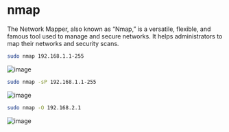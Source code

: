 # nmap
The Network Mapper, also known as “Nmap,” is a versatile, flexible, and famous tool used to manage and secure networks. It helps administrators to map their networks and security scans.

```bash
sudo nmap 192.168.1.1-255
```
![image](https://user-images.githubusercontent.com/95766110/222903976-ef2785fb-44d5-4fc6-8a10-13596f64064f.png)

```bash
sudo nmap -sP 192.168.1.1-255
```
![image](https://user-images.githubusercontent.com/95766110/222903838-dffd40de-5e48-4014-9f2b-35b3109e12b4.png)

```bash
sudo nmap -O 192.168.2.1
```
![image](https://user-images.githubusercontent.com/95766110/222905560-adb7dd33-bd27-47fc-8370-abadb6648ae4.png)

